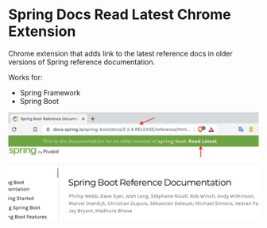 # Spring Docs Read Latest Chrome Extension

Chrome extension that adds link to the latest reference docs in older versions of Spring reference documentation.

Works for:

- Spring Framework
- Spring Boot

![Screenshot](./docs/screenshot.png) 